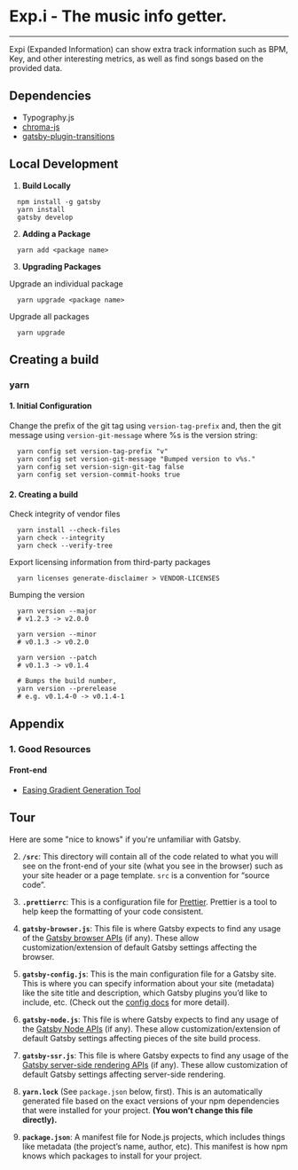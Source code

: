 # Exp.i - The music info getter.

---

Expi (Expanded Information) can show extra track information such as BPM, Key, and other interesting metrics, as well as find songs based on the provided data.

## Dependencies

- Typography.js
- [chroma-js](https://github.com/gka/chroma.js/)
- [gatsby-plugin-transitions](https://www.gatsbyjs.org/packages/gatsby-plugin-transitions/)

## Local Development

1.  **Build Locally**

```shell
  npm install -g gatsby
  yarn install
  gatsby develop
```

2. **Adding a Package**

```shell
  yarn add <package name>
```

3. **Upgrading Packages**

Upgrade an individual package

```shell
  yarn upgrade <package name>
```

Upgrade all packages

```shell
  yarn upgrade
```

## Creating a build

### yarn

#### 1. Initial Configuration

Change the prefix of the git tag using `version-tag-prefix` and, then the git message using `version-git-message` where %s is the version string:

```shell
  yarn config set version-tag-prefix "v"
  yarn config set version-git-message "Bumped version to v%s."
  yarn config set version-sign-git-tag false
  yarn config set version-commit-hooks true
```

#### 2. Creating a build

Check integrity of vendor files

```shell
  yarn install --check-files
  yarn check --integrity
  yarn check --verify-tree

```

Export licensing information from third-party packages

```shell
  yarn licenses generate-disclaimer > VENDOR-LICENSES
```

Bumping the version

```shell
  yarn version --major
  # v1.2.3 -> v2.0.0

  yarn version --minor
  # v0.1.3 -> v0.2.0

  yarn version --patch
  # v0.1.3 -> v0.1.4

  # Bumps the build number,
  yarn version --prerelease
  # e.g. v0.1.4-0 -> v0.1.4-1
```

## Appendix

### 1. Good Resources

#### Front-end

- [Easing Gradient Generation Tool](https://larsenwork.com/easing-gradients/)

## Tour

Here are some "nice to knows" if you're unfamiliar with Gatsby.

2.  **`/src`**: This directory will contain all of the code related to what you will see on the front-end of your site (what you see in the browser) such as your site header or a page template. `src` is a convention for “source code”.

3.  **`.prettierrc`**: This is a configuration file for [Prettier](https://prettier.io/). Prettier is a tool to help keep the formatting of your code consistent.

4.  **`gatsby-browser.js`**: This file is where Gatsby expects to find any usage of the [Gatsby browser APIs](https://www.gatsbyjs.org/docs/browser-apis/) (if any). These allow customization/extension of default Gatsby settings affecting the browser.

5.  **`gatsby-config.js`**: This is the main configuration file for a Gatsby site. This is where you can specify information about your site (metadata) like the site title and description, which Gatsby plugins you’d like to include, etc. (Check out the [config docs](https://www.gatsbyjs.org/docs/gatsby-config/) for more detail).

6.  **`gatsby-node.js`**: This file is where Gatsby expects to find any usage of the [Gatsby Node APIs](https://www.gatsbyjs.org/docs/node-apis/) (if any). These allow customization/extension of default Gatsby settings affecting pieces of the site build process.

7.  **`gatsby-ssr.js`**: This file is where Gatsby expects to find any usage of the [Gatsby server-side rendering APIs](https://www.gatsbyjs.org/docs/ssr-apis/) (if any). These allow customization of default Gatsby settings affecting server-side rendering.

8.  **`yarn.lock`** (See `package.json` below, first). This is an automatically generated file based on the exact versions of your npm dependencies that were installed for your project. **(You won’t change this file directly).**

9.  **`package.json`**: A manifest file for Node.js projects, which includes things like metadata (the project’s name, author, etc). This manifest is how npm knows which packages to install for your project.
